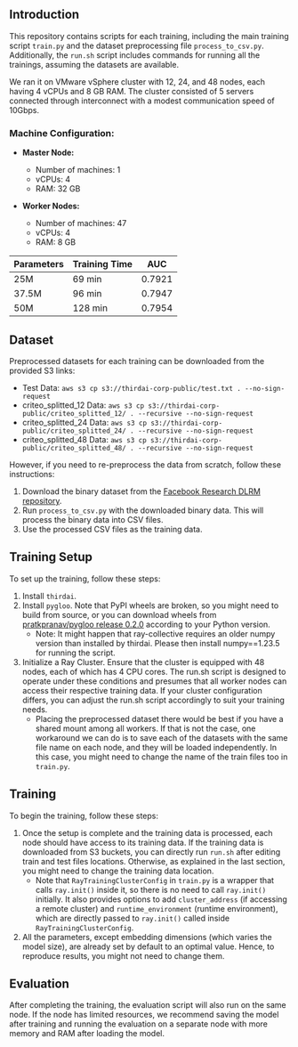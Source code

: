 ## Introduction

This repository contains scripts for each training, including the main training script `train.py` and the dataset preprocessing file `process_to_csv.py`. Additionally, the `run.sh` script includes commands for running all the trainings, assuming the datasets are available.

We ran it on VMware vSphere cluster with 12, 24, and 48 nodes, each having 4 vCPUs and 8 GB RAM. The cluster consisted of 5 servers connected through interconnect with a modest communication speed of 10Gbps.

### Machine Configuration:

- **Master Node:**
  - Number of machines: 1
  - vCPUs: 4
  - RAM: 32 GB

- **Worker Nodes:**
  - Number of machines: 47
  - vCPUs: 4
  - RAM: 8 GB


| Parameters | Training Time | AUC    |
| ---------- | ------------- | ------ |
| 25M        | 69 min        | 0.7921 |
| 37.5M      | 96 min        | 0.7947 |
| 50M        | 128 min       | 0.7954 |

## Dataset

Preprocessed datasets for each training can be downloaded from the provided S3 links:
- Test Data: `aws s3 cp s3://thirdai-corp-public/test.txt . --no-sign-request`
- criteo_splitted_12 Data: `aws s3 cp s3://thirdai-corp-public/criteo_splitted_12/ . --recursive --no-sign-request`
- criteo_splitted_24 Data: `aws s3 cp s3://thirdai-corp-public/criteo_splitted_24/ . --recursive --no-sign-request`
- criteo_splitted_48 Data: `aws s3 cp s3://thirdai-corp-public/criteo_splitted_48/ . --recursive --no-sign-request`

However, if you need to re-preprocess the data from scratch, follow these instructions:

1. Download the binary dataset from the [Facebook Research DLRM repository](https://github.com/facebookresearch/dlrm/blob/main/data_loader_terabyte.py).
2. Run `process_to_csv.py` with the downloaded binary data. This will process the binary data into CSV files.
3. Use the processed CSV files as the training data.

## Training Setup

To set up the training, follow these steps:

1. Install `thirdai`.
2. Install `pygloo`. Note that PyPI wheels are broken, so you might need to build from source, or you can download wheels from [pratkpranav/pygloo release 0.2.0](https://github.com/pratkpranav/pygloo/releases/tag/0.2.0) according to your Python version.
   * Note: It might happen that ray-collective requires an older numpy version than installed by thirdai. Please then install numpy==1.23.5 for running the script.
3. Initialize a Ray Cluster. Ensure that the cluster is equipped with 48 nodes, each of which has 4 CPU cores. The run.sh script is designed to operate under these conditions and presumes that all worker nodes can access their respective training data. If your cluster configuration differs, you can adjust the run.sh script accordingly to suit your training needs.
   - Placing the preprocessed dataset there would be best if you have a shared mount among all workers. If that is not the case, one workaround we can do is to save each of the datasets with the same file name on each node, and they will be loaded independently. In this case, you might need to change the name of the train files too in `train.py`.

## Training

To begin the training, follow these steps:

1. Once the setup is complete and the training data is processed, each node should have access to its training data. If the training data is downloaded from S3 buckets, you can directly run `run.sh` after editing train and test files locations. Otherwise, as explained in the last section, you might need to change the training data location.
   - Note that `RayTrainingClusterConfig` in `train.py` is a wrapper that calls `ray.init()` inside it, so there is no need to call `ray.init()` initially. It also provides options to add `cluster_address` (if accessing a remote cluster) and `runtime_environment` (runtime environment), which are directly passed to `ray.init()` called inside `RayTrainingClusterConfig`.
2. All the parameters, except embedding dimensions (which varies the model size), are already set by default to an optimal value. Hence, to reproduce results, you might not need to change them.


## Evaluation
After completing the training, the evaluation script will also run on the same node. If the node has limited resources, we recommend saving the model after training and running the evaluation on a separate node with more memory and RAM after loading the model.